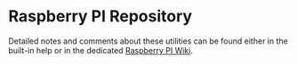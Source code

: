 # Raspberry PI Repository
Detailed notes and comments about these utilities can be found either in the built-in help or in the dedicated [Raspberry PI Wiki](https://github.com/opustecnica/public/wiki/PRaspberry-PI-Notes).
